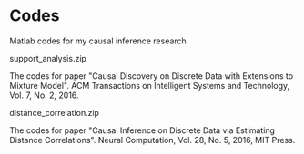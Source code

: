 # Codes
Matlab codes for my causal inference research

support_analysis.zip

The codes for paper "Causal Discovery on Discrete Data with Extensions to Mixture Model".
ACM Transactions on Intelligent Systems and Technology, Vol. 7, No. 2, 2016.

distance_correlation.zip

The codes for paper "Causal Inference on Discrete Data via Estimating Distance Correlations".
Neural Computation, Vol. 28, No. 5, 2016, MIT Press. 
